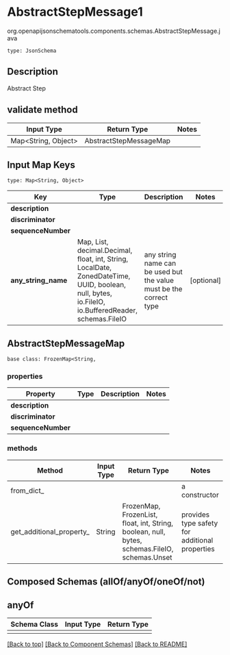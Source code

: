 # AbstractStepMessage1
org.openapijsonschematools.components.schemas.AbstractStepMessage.java
```
type: JsonSchema
```

## Description
Abstract Step

## validate method
| Input Type | Return Type | Notes |
| ---------- | ----------- | ----- |
| Map<String, Object> | AbstractStepMessageMap | |

## Input Map Keys
```
type: Map<String, Object>
```
Key | Type |  Description | Notes
------------ | ------------- | ------------- | -------------
**description** |  |  |
**discriminator** |  |  |
**sequenceNumber** |  |  |
**any_string_name** | Map, List, decimal.Decimal, float, int, String, LocalDate, ZonedDateTime, UUID, boolean, null, bytes, io.FileIO, io.BufferedReader, schemas.FileIO | any string name can be used but the value must be the correct type | [optional]

## AbstractStepMessageMap
```
base class: FrozenMap<String, 
```

### properties
Property | Type | Description | Notes
-------- | ---- | ----------- | -----
**description** |  |  |
**discriminator** |  |  |
**sequenceNumber** |  |  |

### methods
Method | Input Type | Return Type | Notes
------ | ---------- | ----------- | ------
from_dict_ |  |  | a constructor
get_additional_property_ | String | FrozenMap, FrozenList, float, int, String, boolean, null, bytes, schemas.FileIO, schemas.Unset | provides type safety for additional properties

## Composed Schemas (allOf/anyOf/oneOf/not)
## anyOf
Schema Class | Input Type | Return Type
------------ | ---------- | -----------
 |  | 

[[Back to top]](#top) [[Back to Component Schemas]](../../../README.md#Component-Schemas) [[Back to README]](../../../README.md)
